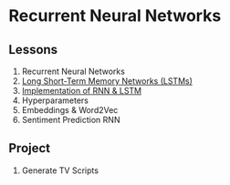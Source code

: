 # Recurrent Neural Networks

## Lessons

1. Recurrent Neural Networks
1. [Long Short-Term Memory Networks (LSTMs)](https://github.com/ahmedhasandrlnd/Deep_Learning_Nanodegree/tree/master/RNN/LSTM)
1. [Implementation of RNN & LSTM](https://github.com/ahmedhasandrlnd/Deep_Learning_Nanodegree/tree/master/RNN/Implementation) 
1. Hyperparameters
1. Embeddings & Word2Vec
1. Sentiment Prediction RNN

## Project

1. Generate TV Scripts
